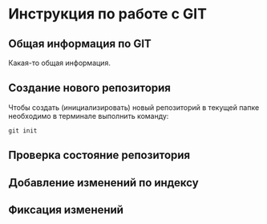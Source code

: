 # **Инструкция по работе с GIT**

## Общая информация по GIT

Какая-то общая информация.

## Создание нового репозитория

Чтобы создать (инициализировать) новый репозиторий в текущей папке необходимо в терминале выполнить команду:

    git init

## Проверка состояние репозитория

## Добавление изменений по индексу

## Фиксация изменений


